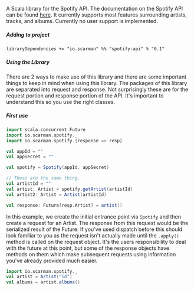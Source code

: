 A Scala library for the Spotify API. The documentation on the Spotify API can be found [here](https://developer.spotify.com/web-api/). It currently
supports most features surrounding artists, tracks, and albums. Currently no user support is implemented. 

##### Adding to project
`libraryDependencies += "io.scarman" %% "spotify-api" % "0.1"`

##### Using the Library
There are 2 ways to make use of this library and there are some important things to keep in mind when using this library.
The packages of this library are separated into request and response. Not surprisingly these are for the request portion
and response portion of the API. It's important to understand this so you use the right classes.

##### First use
```scala
import scala.concurrent.Future
import io.scarman.spotify._
import io.scarman.spotify.{response => resp}

val appId = ""
val appSecret = ""

val spotify = Spotify(appId, appSecret)

// These are the same thing.
val artistId = ""
val artist: Artist = spotify.getArtist(artistId)
val artist2: Artist = Artist(artistId)

val response: Future[resp.Artist] = artist()
```

In this example, we create the initial entrance point via `Spotify` and then create a request for an Artist. The
response from this request would be the serialized result of the Future. If you've used dispatch before this should look
familiar to you as the request isn't actually made until the `.apply()`  method is called on the request object. It's the
users responsibility to deal with the future at this point, but some of the response objects have methods on them which
make subsequent requests using information you've already provided much easier.

```scala
import io.scarman.spotify._
val artist = Artist("id")
val albums = artist.albums()
```
